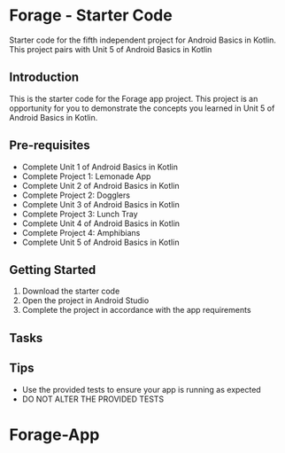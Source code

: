 Forage - Starter Code
==================================

Starter code for the fifth independent project for Android Basics in Kotlin. This project pairs
with Unit 5 of Android Basics in Kotlin

Introduction
------------

This is the starter code for the Forage app project. This project is an opportunity for you to
demonstrate the concepts you learned in Unit 5 of Android Basics in Kotlin.

Pre-requisites
--------------

- Complete Unit 1 of Android Basics in Kotlin
- Complete Project 1: Lemonade App
- Complete Unit 2 of Android Basics in Kotlin
- Complete Project 2: Dogglers
- Complete Unit 3 of Android Basics in Kotlin
- Complete Project 3: Lunch Tray
- Complete Unit 4 of Android Basics in Kotlin
- Complete Project 4: Amphibians
- Complete Unit 5 of Android Basics in Kotlin

Getting Started
---------------

1. Download the starter code
2. Open the project in Android Studio
3. Complete the project in accordance with the app requirements


Tasks
---------------

Tips
----

- Use the provided tests to ensure your app is running as expected
- DO NOT ALTER THE PROVIDED TESTS
# Forage-App
